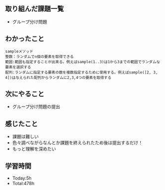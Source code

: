 ## 取り組んだ課題一覧
- グループ分け問題

## わかったこと
```
sampleメソッド
整数：ランダムでn個の要素を取得できる
範囲:範囲も指定することが出来る。例えばsample(1..3)は1から3までの範囲でランダムな要素を選択する
配列:ランダムに指定する要素の数を複数指定するために使用する。例えばsample([2, 3, 4])は与えられた配列からランダムに2,3,4つの要素を取得する
```
  
## 次にやること
- グループ分け問題の提出
  
## 感じたこと
- 課題は難しい
- 色々調べながらなんとか課題を終えられたため後は提出するだけ！
- もっと理解を深めたい
  
## 学習時間
- Today:5h
- Total:478h
 

